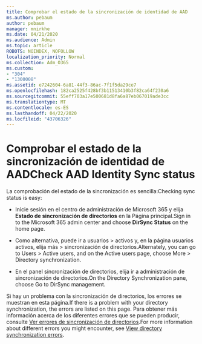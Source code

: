```yaml
---
title: Comprobar el estado de la sincronización de identidad de AAD
ms.author: pebaum
author: pebaum
manager: mnirkhe
ms.date: 04/21/2020
ms.audience: Admin
ms.topic: article
ROBOTS: NOINDEX, NOFOLLOW
localization_priority: Normal
ms.collection: Adm_O365
ms.custom:
- "304"
- "1300008"
ms.assetid: e7242604-6a81-44f3-86ac-7f1f5da29ce7
ms.openlocfilehash: 182ca2525f428bf3b11513410b3f82ca64f230a6
ms.sourcegitcommit: 55eff703a17e500681d8fa6a87eb067019ade3cc
ms.translationtype: MT
ms.contentlocale: es-ES
ms.lasthandoff: 04/22/2020
ms.locfileid: "43706326"
---
```

# <a name="check-aad-identity-sync-status"></a><span data-ttu-id="1a937-102">Comprobar el estado de la sincronización de identidad de AAD</span><span class="sxs-lookup"><span data-stu-id="1a937-102">Check AAD Identity Sync status</span></span>

<span data-ttu-id="1a937-103">La comprobación del estado de la sincronización es sencilla:</span><span class="sxs-lookup"><span data-stu-id="1a937-103">Checking sync status is easy:</span></span>
  
- <span data-ttu-id="1a937-104">Inicie sesión en el centro de administración de Microsoft 365 y elija **Estado de sincronización de directorios** en la Página principal.</span><span class="sxs-lookup"><span data-stu-id="1a937-104">Sign in to the Microsoft 365 admin center and choose **DirSync Status** on the home page.</span></span>

- <span data-ttu-id="1a937-105">Como alternativa, puede ir a usuarios \> activos y, en la página usuarios activos, elija más \> sincronización de directorios.</span><span class="sxs-lookup"><span data-stu-id="1a937-105">Alternately, you can go to Users \> Active users, and on the Active users page, choose More \> Directory synchronization.</span></span>

- <span data-ttu-id="1a937-106">En el panel sincronización de directorios, elija ir a administración de sincronización de directorios.</span><span class="sxs-lookup"><span data-stu-id="1a937-106">On the Directory Synchronization pane, choose Go to DirSync management.</span></span>

<span data-ttu-id="1a937-107">Si hay un problema con la sincronización de directorios, los errores se muestran en esta página.</span><span class="sxs-lookup"><span data-stu-id="1a937-107">If there is a problem with your directory synchronization, the errors are listed on this page.</span></span> <span data-ttu-id="1a937-108">Para obtener más información acerca de los diferentes errores que se pueden producir, consulte [Ver errores de sincronización de directorios](https://docs.microsoft.com//office365/enterprise/identify-directory-synchronization-errors).</span><span class="sxs-lookup"><span data-stu-id="1a937-108">For more information about different errors you might encounter, see [View directory synchronization errors](https://docs.microsoft.com//office365/enterprise/identify-directory-synchronization-errors).</span></span>
  